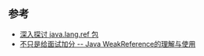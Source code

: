 

## 参考
* [深入探讨 java.lang.ref 包](https://www.ibm.com/developerworks/cn/java/j-lo-langref/)
* [不只是给面试加分 -- Java WeakReference的理解与使用](http://puretech.iteye.com/blog/2008663)
